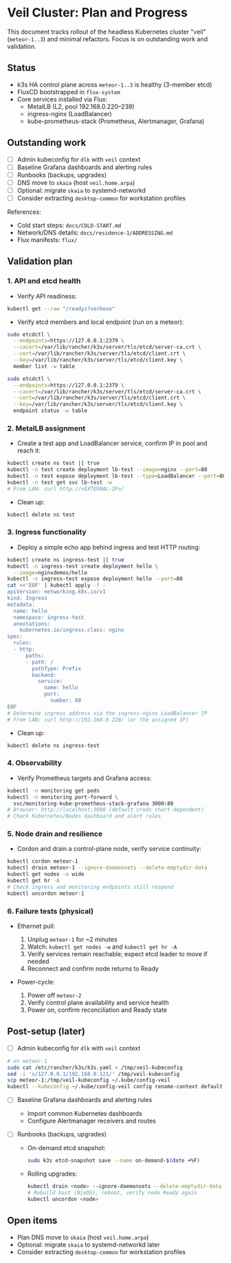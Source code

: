 # Veil Cluster: Plan and Progress

This document tracks rollout of the headless Kubernetes cluster "veil"
(`meteor-1..3`) and minimal refactors. Focus is on outstanding work and
validation.

## Status

- k3s HA control plane across `meteor-1..3` is healthy (3-member etcd)
- FluxCD bootstrapped in `flux-system`
- Core services installed via Flux:
  - MetalLB (L2, pool 192.168.0.220–239)
  - ingress-nginx (LoadBalancer)
  - kube-prometheus-stack (Prometheus, Alertmanager, Grafana)

## Outstanding work

- [ ] Admin kubeconfig for `dlk` with `veil` context
- [ ] Baseline Grafana dashboards and alerting rules
- [ ] Runbooks (backups, upgrades)
- [ ] DNS move to `skaia` (host `veil.home.arpa`)
- [ ] Optional: migrate `skaia` to systemd-networkd
- [ ] Consider extracting `desktop-common` for workstation profiles

References:

- Cold start steps: `docs/COLD-START.md`
- Network/DNS details: `docs/residence-1/ADDRESSING.md`
- Flux manifests: `flux/`

## Validation plan

### 1. API and etcd health

- Verify API readiness:

```bash
kubectl get --raw "/readyz?verbose"
```

- Verify etcd members and local endpoint (run on a meteor):

```bash
sudo etcdctl \
  --endpoints=https://127.0.0.1:2379 \
  --cacert=/var/lib/rancher/k3s/server/tls/etcd/server-ca.crt \
  --cert=/var/lib/rancher/k3s/server/tls/etcd/client.crt \
  --key=/var/lib/rancher/k3s/server/tls/etcd/client.key \
  member list -w table

sudo etcdctl \
  --endpoints=https://127.0.0.1:2379 \
  --cacert=/var/lib/rancher/k3s/server/tls/etcd/server-ca.crt \
  --cert=/var/lib/rancher/k3s/server/tls/etcd/client.crt \
  --key=/var/lib/rancher/k3s/server/tls/etcd/client.key \
  endpoint status -w table
```

### 2. MetalLB assignment

- Create a test app and LoadBalancer service, confirm IP in pool and reach it:

```bash
kubectl create ns test || true
kubectl -n test create deployment lb-test --image=nginx --port=80
kubectl -n test expose deployment lb-test --type=LoadBalancer --port=80
kubectl -n test get svc lb-test -w
# From LAN: curl http://<EXTERNAL-IP>/
```

- Clean up:

```bash
kubectl delete ns test
```

### 3. Ingress functionality

- Deploy a simple echo app behind ingress and test HTTP routing:

```bash
kubectl create ns ingress-test || true
kubectl -n ingress-test create deployment hello \
  --image=nginxdemos/hello
kubectl -n ingress-test expose deployment hello --port=80
cat <<'EOF' | kubectl apply -f -
apiVersion: networking.k8s.io/v1
kind: Ingress
metadata:
  name: hello
  namespace: ingress-test
  annotations:
    kubernetes.io/ingress.class: nginx
spec:
  rules:
  - http:
      paths:
      - path: /
        pathType: Prefix
        backend:
          service:
            name: hello
            port:
              number: 80
EOF
# Determine ingress address via the ingress-nginx LoadBalancer IP
# From LAN: curl http://192.168.0.220/ (or the assigned IP)
```

- Clean up:

```bash
kubectl delete ns ingress-test
```

### 4. Observability

- Verify Prometheus targets and Grafana access:

```bash
kubectl -n monitoring get pods
kubectl -n monitoring port-forward \
  svc/monitoring-kube-prometheus-stack-grafana 3000:80
# Browser: http://localhost:3000 (default creds chart-dependent)
# Check Kubernetes/Nodes dashboard and alert rules
```

### 5. Node drain and resilience

- Cordon and drain a control-plane node, verify service continuity:

```bash
kubectl cordon meteor-1
kubectl drain meteor-1 --ignore-daemonsets --delete-emptydir-data
kubectl get nodes -o wide
kubectl get hr -A
# Check ingress and monitoring endpoints still respond
kubectl uncordon meteor-1
```

### 6. Failure tests (physical)

- Ethernet pull:
  1. Unplug `meteor-1` for ~2 minutes
  1. Watch: `kubectl get nodes -w` and `kubectl get hr -A`
  1. Verify services remain reachable; expect etcd leader to move if needed
  1. Reconnect and confirm node returns to Ready

- Power-cycle:
  1. Power off `meteor-2`
  1. Verify control plane availability and service health
  1. Power on, confirm reconciliation and Ready state

## Post-setup (later)

- [ ] Admin kubeconfig for `dlk` with `veil` context

```bash
# on meteor-1
sudo cat /etc/rancher/k3s/k3s.yaml > /tmp/veil-kubeconfig
sed -i 's/127.0.0.1/192.168.0.121/' /tmp/veil-kubeconfig
scp meteor-1:/tmp/veil-kubeconfig ~/.kube/config-veil
kubectl --kubeconfig ~/.kube/config-veil config rename-context default veil
```

- [ ] Baseline Grafana dashboards and alerting rules
  - Import common Kubernetes dashboards
  - Configure Alertmanager receivers and routes

- [ ] Runbooks (backups, upgrades)
  - On-demand etcd snapshot:

    ```bash
    sudo k3s etcd-snapshot save --name on-demand-$(date +%F)
    ```

  - Rolling upgrades:

    ```bash
    kubectl drain <node> --ignore-daemonsets --delete-emptydir-data
    # Rebuild host (NixOS), reboot, verify node Ready again
    kubectl uncordon <node>
    ```

## Open items

- Plan DNS move to `skaia` (host `veil.home.arpa`)
- Optional: migrate `skaia` to systemd-networkd later
- Consider extracting `desktop-common` for workstation profiles

